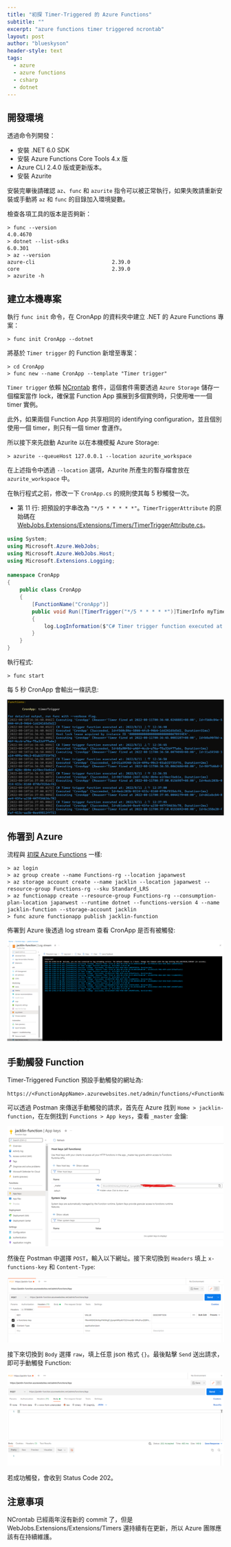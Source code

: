 ```yaml
---
title: "初探 Timer-Triggered 的 Azure Functions"
subtitle: ""
excerpt: "azure functions timer triggered ncrontab"
layout: post
author: "blueskyson"
header-style: text
tags:
  - azure
  - azure functions
  - csharp
  - dotnet
---
```


## 開發環境

透過命令列開發：

- 安裝 .NET 6.0 SDK
- 安裝 Azure Functions Core Tools 4.x 版
- Azure CLI 2.4.0 版或更新版本。
- 安裝 Azurite

安裝完畢後請確認 `az`、`func` 和 `azurite` 指令可以被正常執行，如果失敗請重新安裝或手動將 `az` 和 `func` 的目錄加入環境變數。

檢查各項工具的版本是否夠新：

```non
> func --version
4.0.4670
> dotnet --list-sdks
6.0.301
> az --version
azure-cli                         2.39.0
core                              2.39.0
> azurite -h
```

## 建立本機專案

執行 `func init` 命令，在 CronApp 的資料夾中建立 .NET 的 Azure Functions 專案：

```non
> func init CronApp --dotnet
```

將基於 `Timer trigger` 的 Function 新增至專案：

```non
> cd CronApp
> func new --name CronApp --template "Timer trigger"
```

`Timer trigger` 依賴 [NCrontab](https://github.com/atifaziz/NCrontab) 套件，這個套件需要透過 `Azure Storage` 儲存一個檔案當作 lock，確保當 Function App 擴展到多個實例時，只使用唯一一個 timer 實例。

此外，如果兩個 Function App 共享相同的 identifying configuration，並且個別使用一個 timer，則只有一個 timer 會運作。

所以接下來先啟動 Azurite 以在本機模擬 Azure Storage:

```non
> azurite --queueHost 127.0.0.1 --location azurite_workspace
```

在上述指令中透過 `--location` 選項，Azurite 所產生的暫存檔會放在 `azurite_workspace` 中。

在執行程式之前，修改一下 `CronApp.cs` 的規則使其每 5 秒觸發一次。
- 第 11 行: 把預設的字串改為 `"*/5 * * * * *"`。`TimerTriggerAttribute` 的原始碼在 [WebJobs.Extensions/Extensions/Timers/TimerTriggerAttribute.cs](https://github.com/Azure/azure-webjobs-sdk-extensions/blob/dev/src/WebJobs.Extensions/Extensions/Timers/TimerTriggerAttribute.cs)。

```csharp
using System;
using Microsoft.Azure.WebJobs;
using Microsoft.Azure.WebJobs.Host;
using Microsoft.Extensions.Logging;

namespace CronApp
{
    public class CronApp
    {
        [FunctionName("CronApp")]
        public void Run([TimerTrigger("*/5 * * * * *")]TimerInfo myTimer, ILogger log)
        {
            log.LogInformation($"C# Timer trigger function executed at: {DateTime.Now}");
        }
    }
}
```

執行程式:

```non
> func start
```

每 5 秒 CronApp 會輸出一條訊息:

![](https://raw.githubusercontent.com/blueskyson/image-host/master/2022/timer-trigger1.png)

## 佈署到 Azure

流程與 [初探 Azure Functions](https://blueskyson.github.io/2022/08/10/azure-functions-get-started/) 一樣:

```non
> az login
> az group create --name Functions-rg --location japanwest
> az storage account create --name jacklin --location japanwest --resource-group Functions-rg --sku Standard_LRS
> az functionapp create --resource-group Functions-rg --consumption-plan-location japanwest --runtime dotnet --functions-version 4 --name jacklin-function --storage-account jacklin
> func azure functionapp publish jacklin-function
```

佈署到 Azure 後透過 log stream 查看 CronApp 是否有被觸發:

![](https://raw.githubusercontent.com/blueskyson/image-host/master/2022/timer-trigger2.png)

## 手動觸發 Function


Timer-Triggered Function 預設手動觸發的網址為:

```non
https://<FunctionAppName>.azurewebsites.net/admin/functions/<FunctionName>
```

可以透過 Postman 來傳送手動觸發的請求，首先在 Azure 找到 `Home > jacklin-function`，在左側找到 `Functions > App keys`，查看 `_master` 金鑰:

![](https://raw.githubusercontent.com/blueskyson/image-host/master/2022/timer-trigger3.png)

然後在 Postman 中選擇 `POST`，輸入以下網址。接下來切換到 `Headers` 填上 `x-functions-key` 和 `Content-Type`:

![](https://raw.githubusercontent.com/blueskyson/image-host/master/2022/timer-trigger4.png)

接下來切換到 `Body` 選擇 `raw`，填上任意 json 格式 `{}`。最後點擊 `Send` 送出請求，即可手動觸發 Function:

![](https://raw.githubusercontent.com/blueskyson/image-host/master/2022/timer-trigger5.png)

若成功觸發，會收到 Status Code 202。

## 注意事項

NCrontab 已經兩年沒有新的 commit 了，但是 WebJobs.Extensions/Extensions/Timers 還持續有在更新，所以 Azure 團隊應該有在持續維護。